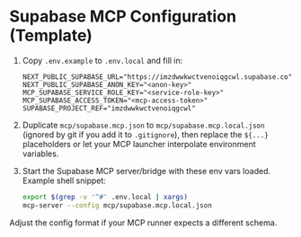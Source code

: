 # Supabase MCP Configuration (Template)

1. Copy `.env.example` to `.env.local` and fill in:
   ```env
   NEXT_PUBLIC_SUPABASE_URL="https://imzdwwkwctvenoiqgcwl.supabase.co"
   NEXT_PUBLIC_SUPABASE_ANON_KEY="<anon-key>"
   MCP_SUPABASE_SERVICE_ROLE_KEY="<service-role-key>"
   MCP_SUPABASE_ACCESS_TOKEN="<mcp-access-token>"
   SUPABASE_PROJECT_REF="imzdwwkwctvenoiqgcwl"
   ```

2. Duplicate `mcp/supabase.mcp.json` to `mcp/supabase.mcp.local.json` (ignored by git if you add it to `.gitignore`), then replace the `${...}` placeholders or let your MCP launcher interpolate environment variables.

3. Start the Supabase MCP server/bridge with these env vars loaded. Example shell snippet:
   ```bash
   export $(grep -v '^#' .env.local | xargs)
   mcp-server --config mcp/supabase.mcp.local.json
   ```

Adjust the config format if your MCP runner expects a different schema.
